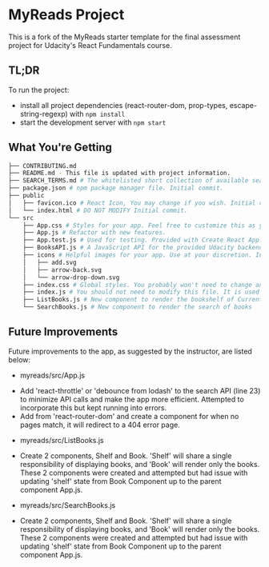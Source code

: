 # MyReads Project

This is a fork of the MyReads starter template for the final assessment project for Udacity's React Fundamentals course. 

## TL;DR

To run the project:

* install all project dependencies (react-router-dom, prop-types, escape-string-regexp) with `npm install`
* start the development server with `npm start`

## What You're Getting
```bash
├── CONTRIBUTING.md
├── README.md - This file is updated with project information.
├── SEARCH_TERMS.md # The whitelisted short collection of available search terms for you to use with your app. Initial commit.
├── package.json # npm package manager file. Initial commit.
├── public
│   ├── favicon.ico # React Icon, You may change if you wish. Initial commit.
│   └── index.html # DO NOT MODIFY Initial commit.
└── src
    ├── App.css # Styles for your app. Feel free to customize this as you desire. Initial commit.
    ├── App.js # Refactor with new features.
    ├── App.test.js # Used for testing. Provided with Create React App. Testing is encouraged, but not required. Initial commit.
    ├── BooksAPI.js # A JavaScript API for the provided Udacity backend. Instructions for the methods are below. Initial commit.
    ├── icons # Helpful images for your app. Use at your discretion. Initial commit.
    │   ├── add.svg
    │   ├── arrow-back.svg
    │   └── arrow-drop-down.svg
    ├── index.css # Global styles. You probably won't need to change anything here. Initial commit.
    ├── index.js # You should not need to modify this file. It is used for DOM rendering only. Initial commit.
    ├── ListBooks.js # New component to render the bookshelf of Currently Read, Want to Read, and Read books.
    └── SearchBooks.js # New component to render the search of books
```

## Future Improvements

Future improvements to the app, as suggested by the instructor, are listed below:

* myreads/src/App.js
- Add 'react-throttle' or 'debounce from lodash' to the search API (line 23) to minimize API calls and make the app more efficient. Attempted to incorporate this but kept running into errors.
- Add <Switch> from 'react-router-dom' and create a component for when no pages match, it will redirect to a 404 error page.

* myreads/src/ListBooks.js
- Create 2 components, Shelf and Book. 'Shelf' will share a single responsibility of displaying books, and 'Book' will render only the books. These 2 components were created and attempted but had issue with updating 'shelf' state from Book Component up to the parent component App.js. 

* myreads/src/SearchBooks.js
- Create 2 components, Shelf and Book. 'Shelf' will share a single responsibility of displaying books, and 'Book' will render only the books. These 2 components were created and attempted but had issue with updating 'shelf' state from Book Component up to the parent component App.js. 
